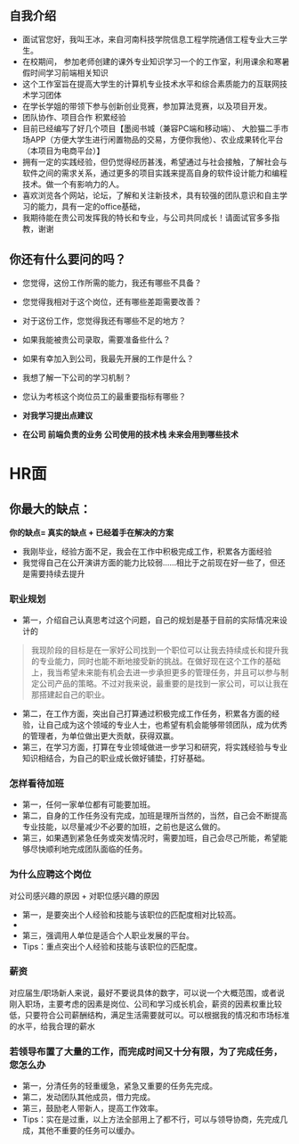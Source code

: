 ## 自我介绍
+ 面试官您好，我叫王冰，来自河南科技学院信息工程学院通信工程专业大三学生。
+ 在校期间， 参加老师创建的课外专业知识学习一个的工作室，利用课余和寒暑假时间学习前端相关知识 
+ 这个工作室旨在提高大学生的计算机专业技术水平和综合素质能力的互联网技术学习团体
+ 在学长学姐的带领下参与创新创业竞赛，参加算法竞赛，以及项目开发。
+ 团队协作、项目合作 积累经验
+ 目前已经编写了好几个项目【墨阅书城（兼容PC端和移动端）、  大脸猫二手市场APP（方便大学生进行闲置物品的交易，方便你我他）、农业成果转化平台（本项目为电商平台）】  
+ 拥有一定的实践经验，但仍觉得经历甚浅，希望通过与社会接触，了解社会与软件之间的需求关系，通过更多的项目实践来提高自身的软件设计能力和编程技术。做一个有影响力的人。
+ 喜欢浏览各个网站，论坛，了解和关注新技术，具有较强的团队意识和自主学习的能力，具有一定的office基础，
+ 我期待能在贵公司发挥我的特长和专业，与公司共同成长！请面试官多多指教，谢谢

##  你还有什么要问的吗？
+ 您觉得，这份工作所需的能力，我还有哪些不具备？
+ 您觉得我相对于这个岗位，还有哪些差距需要改善？
+ 对于这份工作，您觉得我还有哪些不足的地方？

+ 如果我能被贵公司录取，需要准备些什么？
+ 如果有幸加入到公司，我最先开展的工作是什么？

+ 我想了解一下公司的学习机制？
+ 您认为考核这个岗位员工的最重要指标有哪些？

+ **对我学习提出点建议**
+ **在公司 前端负责的业务 公司使用的技术栈 未来会用到哪些技术**

# HR面

## 你最大的缺点：
**你的缺点= 真实的缺点 + 已经着手在解决的方案**
+ 我刚毕业，经验方面不足，我会在工作中积极完成工作，积累各方面经验
+ 我觉得自己在公开演讲方面的能力比较弱……相比于之前现在好一些了，但还是需要持续去提升
### 职业规划
+ 第一，介绍自己认真思考过这个问题，自己的规划是基于目前的实际情况来设计的
>我现阶段的目标是在一家好公司找到一个职位可以让我去持续成长和提升我的专业能力，同时也能不断地接受新的挑战。在做好现在这个工作的基础上，我当希望未来能有机会去进一步承担更多的管理任务，并且可以参与制定公司产品的策略。不过对我来说，最重要的是找到一家公司，可以让我在那搭建起自己的职业。
+ 第二，在工作方面，突出自己打算通过积极完成工作任务，积累各方面的经验，让自己成为这个领域的专业人士，也希望有机会能够带领团队，成为优秀的管理者，为单位做出更大贡献，获得双赢。
+ 第三，在学习方面，打算在专业领域做进一步学习和研究，将实践经验与专业知识相结合，为自己的职业成长做好铺垫，打好基础。
### 怎样看待加班
+ 第一，任何一家单位都有可能要加班。
+ 第二，自身的工作任务没有完成，加班是理所当然的，当然，自己会不断提高专业技能，以尽量减少不必要的加班，之前也是这么做的。
+ 第三，如果遇到紧急任务或突发情况时，需要加班，自己会尽己所能，希望能够尽快顺利地完成团队面临的任务。
### 为什么应聘这个岗位
 对公司感兴趣的原因 + 对职位感兴趣的原因
+ 第一，是要突出个人经验和技能与该职位的匹配度相对比较高。
+ 
+ 第三，强调用人单位是适合个人职业发展的平台。
+ Tips：重点突出个人经验和技能与该职位的匹配度。
###  薪资
对应届生/职场新人来说，最好不要说具体的数字，可以说一个大概范围，或者说刚入职场，主要考虑的因素是岗位、公司和学习成长机会，薪资的因素权重比较低，只要符合公司薪酬结构，满足生活需要就可以。可以根据我的情况和市场标准的水平，给我合理的薪水

### 若领导布置了大量的工作，而完成时间又十分有限，为了完成任务，您怎么办
+ 第一，分清任务的轻重缓急，紧急又重要的任务先完成。
+ 第二，发动团队其他成员，借力完成。
+ 第三，鼓励老人带新人，提高工作效率。
+ Tips：实在是过重，以上方法全部用上了都不行，可以与领导协商，先完成几成，其他不重要的任务可以缓办。